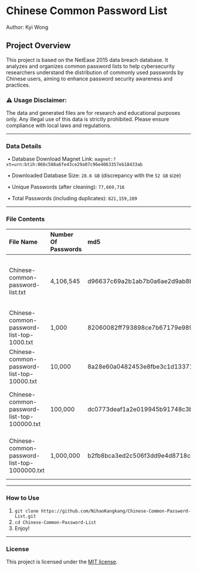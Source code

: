# Chinese Common Password List

Author: Kyi Wong

## Project Overview



This project is based on the NetEase 2015 data breach database. It analyzes and organizes common password lists to help cybersecurity researchers understand the distribution of commonly used passwords by Chinese users, aiming to enhance password security awareness and practices.



### ⚠️ Usage Disclaimer: 

The data and generated files are for research and educational purposes only. Any illegal use of this data is strictly prohibited. Please ensure compliance with local laws and regulations.

-----

### Data Details

​    •   Database Download Magnet Link: ```magnet:?xt=urn:btih:066c588a6fe43ce29a07c96e4063357eb18433ab```

​    •   Downloaded Database Size: `28.6 GB` (discrepancy with the `52 GB` size)

​    •   Unique Passwords (after cleaning): `77,669,716`

​    •   Total Passwords (including duplicates): `821,159,289`

---
### File Contents

|File Name|Number Of Passwords|md5|Description|
|:---|:---|:---|:---|
|Chinese-common-password-list.txt|4,106,545|d96637c69a2b1ab7b0a6ae2d9ab8bd3b|Password that has been repeated more than or equal to 30 times|
|Chinese-common-password-list-top-1000.txt|1,000|82060082ff793898ce7b67179e989981|The 1,000 most frequently used password|
|Chinese-common-password-list-top-10000.txt|10,000|8a28e60a0482453e8fbe3c1d13371221|The 10,000 most frequently used password|
|Chinese-common-password-list-top-100000.txt|100,000|dc0773deaf1a2e019945b91748c3b874|The 100,000 most frequently used password|
|Chinese-common-password-list-top-1000000.txt|1,000,000|b2fb8bca3ed2c506f3dd9e4d8718caf9|The 1,000,000 most frequently used password|
---
### How to Use 

1. ```git clone https://github.com/NihaoKangkang/Chinese-Common-Password-List.git```
2. ```cd Chinese-Common-Password-List```
3. Enjoy!

----

### License 

This project is licensed under the [MIT license](https://github.com/danielmiessler/SecLists/blob/master/LICENSE).
